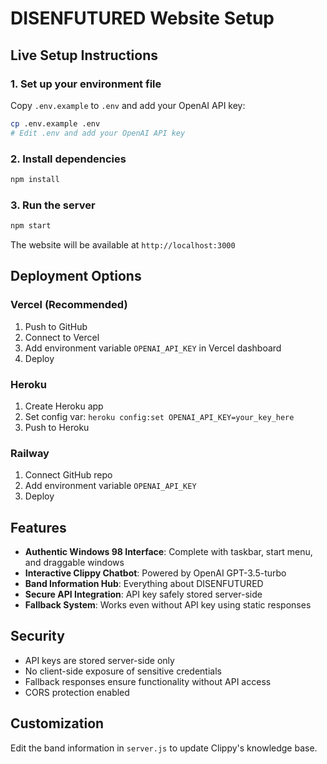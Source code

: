 # DISENFUTURED Website Setup

## Live Setup Instructions

### 1. Set up your environment file
Copy `.env.example` to `.env` and add your OpenAI API key:

```bash
cp .env.example .env
# Edit .env and add your OpenAI API key
```

### 2. Install dependencies
```bash
npm install
```

### 3. Run the server
```bash
npm start
```

The website will be available at `http://localhost:3000`

## Deployment Options

### Vercel (Recommended)
1. Push to GitHub
2. Connect to Vercel
3. Add environment variable `OPENAI_API_KEY` in Vercel dashboard
4. Deploy

### Heroku
1. Create Heroku app
2. Set config var: `heroku config:set OPENAI_API_KEY=your_key_here`
3. Push to Heroku

### Railway
1. Connect GitHub repo
2. Add environment variable `OPENAI_API_KEY`
3. Deploy

## Features

- **Authentic Windows 98 Interface**: Complete with taskbar, start menu, and draggable windows
- **Interactive Clippy Chatbot**: Powered by OpenAI GPT-3.5-turbo
- **Band Information Hub**: Everything about DISENFUTURED
- **Secure API Integration**: API key safely stored server-side
- **Fallback System**: Works even without API key using static responses

## Security

- API keys are stored server-side only
- No client-side exposure of sensitive credentials
- Fallback responses ensure functionality without API access
- CORS protection enabled

## Customization

Edit the band information in `server.js` to update Clippy's knowledge base.
